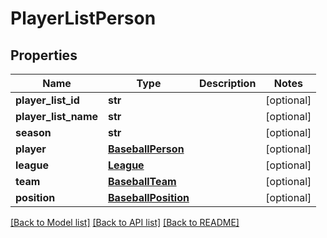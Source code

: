 # PlayerListPerson

## Properties
Name | Type | Description | Notes
------------ | ------------- | ------------- | -------------
**player_list_id** | **str** |  | [optional] 
**player_list_name** | **str** |  | [optional] 
**season** | **str** |  | [optional] 
**player** | [**BaseballPerson**](BaseballPerson.md) |  | [optional] 
**league** | [**League**](League.md) |  | [optional] 
**team** | [**BaseballTeam**](BaseballTeam.md) |  | [optional] 
**position** | [**BaseballPosition**](BaseballPosition.md) |  | [optional] 

[[Back to Model list]](../README.md#documentation-for-models) [[Back to API list]](../README.md#documentation-for-api-endpoints) [[Back to README]](../README.md)

